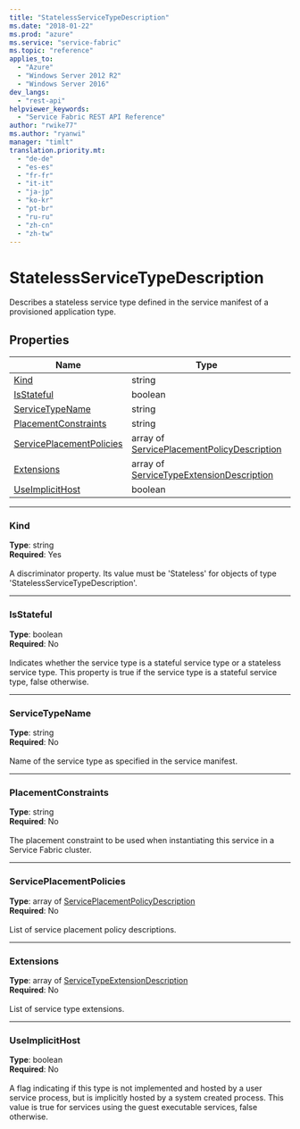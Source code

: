 ```yaml
---
title: "StatelessServiceTypeDescription"
ms.date: "2018-01-22"
ms.prod: "azure"
ms.service: "service-fabric"
ms.topic: "reference"
applies_to: 
  - "Azure"
  - "Windows Server 2012 R2"
  - "Windows Server 2016"
dev_langs: 
  - "rest-api"
helpviewer_keywords: 
  - "Service Fabric REST API Reference"
author: "rwike77"
ms.author: "ryanwi"
manager: "timlt"
translation.priority.mt: 
  - "de-de"
  - "es-es"
  - "fr-fr"
  - "it-it"
  - "ja-jp"
  - "ko-kr"
  - "pt-br"
  - "ru-ru"
  - "zh-cn"
  - "zh-tw"
---
```

# StatelessServiceTypeDescription

Describes a stateless service type defined in the service manifest of a provisioned application type.

## Properties
| Name | Type | Required |
| --- | --- | --- |
| [Kind](#kind) | string | Yes |
| [IsStateful](#isstateful) | boolean | No |
| [ServiceTypeName](#servicetypename) | string | No |
| [PlacementConstraints](#placementconstraints) | string | No |
| [ServicePlacementPolicies](#serviceplacementpolicies) | array of [ServicePlacementPolicyDescription](sfclient-v61-model-serviceplacementpolicydescription.md) | No |
| [Extensions](#extensions) | array of [ServiceTypeExtensionDescription](sfclient-v61-model-servicetypeextensiondescription.md) | No |
| [UseImplicitHost](#useimplicithost) | boolean | No |

____
### Kind
__Type__: string <br/>
__Required__: Yes <br/>
<br/>
A discriminator property. Its value must be 'Stateless' for objects of type 'StatelessServiceTypeDescription'.

____
### IsStateful
__Type__: boolean <br/>
__Required__: No<br/>
<br/>
Indicates whether the service type is a stateful service type or a stateless service type. This property is true if the service type is a stateful service type, false otherwise.

____
### ServiceTypeName
__Type__: string <br/>
__Required__: No<br/>
<br/>
Name of the service type as specified in the service manifest.

____
### PlacementConstraints
__Type__: string <br/>
__Required__: No<br/>
<br/>
The placement constraint to be used when instantiating this service in a Service Fabric cluster.

____
### ServicePlacementPolicies
__Type__: array of [ServicePlacementPolicyDescription](sfclient-v61-model-serviceplacementpolicydescription.md) <br/>
__Required__: No<br/>
<br/>
List of service placement policy descriptions.

____
### Extensions
__Type__: array of [ServiceTypeExtensionDescription](sfclient-v61-model-servicetypeextensiondescription.md) <br/>
__Required__: No<br/>
<br/>
List of service type extensions.

____
### UseImplicitHost
__Type__: boolean <br/>
__Required__: No<br/>
<br/>
A flag indicating if this type is not implemented and hosted by a user service process, but is implicitly hosted by a system created process. This value is true for services using the guest executable services, false otherwise.
